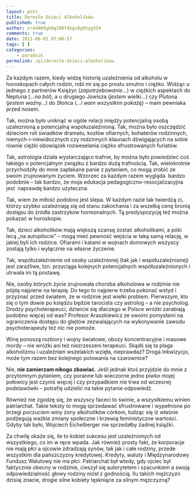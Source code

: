 ```yaml
---
layout: post
title: Dorosłe Dzieci Alkoholików
published: true
author: sr44089gk0g398f45gi0g9hyg354
comments: true
date: 2011-06-01 07:06:57
tags: [ ]
categories:
    - poradnik
permalink: /pl/dorosle-dzieci-alkoholikow
---
```



Za każdym razem, kiedy widzę historię uzależnienia od alkoholu w horoskopach całych rodzin, robi mi się po prostu smutno i ciężko. Widząc u jednego z partnerów Księżyc (_zapotrzebowanie&#8230;_) w ciężkich aspektach do Neptuna (_&#8230;na ból_), a u drugiego Jowisza (_jestem wielki&#8230;_) czy Plutona (_jestem ważny&#8230;_) do Słońca (_&#8230;i wam wszystkim pokażę_) &#8211; mam pewniaka przed nosem.

Tak, można było uniknąć w ogóle relacji między potencjalną osobą uzaleznioną a potencjalną współuzależnioną. Tak, można było oszczędzić dzieciom roli świadków dramatu, kozłów ofiarnych, bohaterów rodzinnych, niemych-i-niewidocznych czy rodzinnych klaunach dźwigających na sobie równie ciężki obowiązek rozweselania ciężko sfrustrowanych furiatów.

Tak, astrologia działa wystarczająco trafnie, by można było powiedzieć coś takiego o potencjalnym związku z bardzo dużą trafnością. Tak, wielokrotnie przychodziły do mnie zapłakane panie z pytaniem, co mogą zrobić ze swoim zrujnowanym życiem. Wzorzec za każdym razem wygląda  bardzo podobnie &#8211; tak bardzo, że moja edukacja pedagogiczno-resocjalizacyjna jest  naprawdę bardzo użyteczna.

Tak, wiem że miłość podobno jest ślepa. W każdym razie tak twierdzą ci, którzy szybko uzależniają się od stanu zakochania i za wszelką cenę bronią dostępu do źródła zastrzyków hormonalnych. Tą predyspozycję też można pokazać w horoskopie.

Tak, dzieci alkoholików mają większą szansę zostać alkoholikami, a póki lecą &#8222;na autopilocie&#8221; &#8211; mogą mieć pewność wejścia w taką samą relację, w jakiej byli ich rodzice. Ofiarami i katami w wojnach domowych wszyscy zostają tylko i wyłącznie na własne życzenie.

Tak, współuzależnienie od osoby uzależnionej (tak jak i współuzależnionej) jest zaraźliwe, tzn. przyciąga kolejnych potencjalnych współuzależnionych i utrwala im tą postawę.

Nie, osoby których życie zrujnowała choroba alkoholowa w rodzinie nie pójdą najpierw na terapię. Do tego to najpierw trzeba pokonać wstyd i przyznać przed światem, że w rodzinie jest wielki problem. Pierwszym, kto się o tym dowie po księdzu będzie tarocista czy astrolog &#8211; a nie psycholog. Drodzy psychoterapeuci, dziwicie się dlaczego w Polsce wróżki zarabiają podobno więcej od was? Profesor Araszkiewicz ze swoimi pomysłami na ograniczenia dostępu do glejtów zezwalających na wykonywanie zawodu psychoterapeuty też nic nie pomoże.

Winę ponoszą rozbiory i wojny światowe, obozy koncentracyjne i masowe mordy &#8211; nie wróżki ani też niezrzeszeni terapeuci. Skądś się ta plaga alkoholizmu i uzależnień wszelakich wzięła, nieprawdaż? Droga Inkwizycjo, może tym razem bez kolejnego polowania na czarownice?

Nie, **nie zamierzam nikogo zbawiać**. Jeśli jednak ktoś przyjdzie do mnie z przytomnym pytaniem, czy poranne lub wieczorne jedno piwko mojej połowicy jest czymś więcej i czy przypadkiem nie trwa od wczesnej podstawówki &#8211; potrafię udzielić na takie pytanie odpowiedź.

Również nie zgodzę się, że wszyscy faceci to świnie, a wszystkiemu winien patriarchat. Takie teksty to mogą sprzedawać sfrustrowane i wypełnione po brzegi poczuciem winy żony alkoholików córkom, łudząc się iż właśnie podżegują ważkie zmiany społeczne i krzewią feministyczne wartości. Gdyby tak było, Wojciech Eichelberger nie sprzedałby żadnej książki.

Za chwilę okaże się, ile to kobiet sukcesu jest uzależnionych od wszystkiego, co im w ręce wpada. Jak również prosty fakt, że korporacje nie mają płci a ojcowie zdradzają synów, tak jak i całe rodziny, przede wszystkim dla pańszczyzny kredytowej. Kredyty, waluty i Międzynarodowy Fundusz Walutowy nie ma płci. Patriarchat był wtedy, gdy ojciec był faktycznie obecny w rodzinie, cieszył się autorytetem i szacunkiem a swoją odpowiedzialność głowy rodziny niósł z godnością. Ilu takich mężczyzn dzisiaj znacie, drogie silne kobiety tęskniące za silnym mężczyzną?





